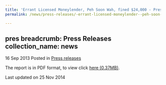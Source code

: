 ```yaml
---
title: 'Errant Licensed Moneylender, Peh Soon Wah, fined $24,000 - Press Release'
permalink: /news/press-releases/-errant-licensed-moneylender--peh-soon-wah--fined--24-000/

---
```

pres
breadcrumb: Press Releases
collection_name: news
---

16 Sep 2013 Posted in [Press releases](/news/press-releases)

The report is in PDF format, to view click [here (0.37MB)](/files/news/press-releases/2013/09/PressReleaseConvictionAndSentencingOfMTacTriple8.pdf).

<p class="right-side-updated">Last updated on 25 Nov 2014</p>
